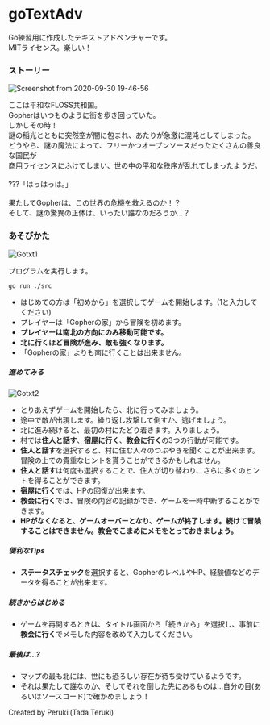 # goTextAdv

Go練習用に作成したテキストアドベンチャーです。<br>
MITライセンス。楽しい！

### ストーリー

![Screenshot from 2020-09-30 19-46-56](https://user-images.githubusercontent.com/57752033/94676084-bb098980-0355-11eb-81fc-88363f360941.png)

ここは平和なFLOSS共和国。<br>
Gopherはいつものように街を歩き回っていた。<br>
しかしその時！<br>
謎の稲光とともに突然空が闇に包まれ、あたりが急激に混沌としてしまった。<br>
どうやら、謎の魔法によって、フリーかつオープンソースだったたくさんの善良な国民が<br>
商用ライセンスにふけてしまい、世の中の平和な秩序が乱れてしまったようだ。<br>
<br>
???「はっはっは。」<br>
<br>
果たしてGopherは、この世界の危機を救えるのか！？<br>
そして、謎の驚異の正体は、いったい誰なのだろうか...？<br>



### あそびかた

![Gotxt1](https://user-images.githubusercontent.com/57752033/94675391-a11b7700-0354-11eb-8656-d2683f258750.png)

プログラムを実行します。
```
go run ./src
```

- はじめての方は「初めから」を選択してゲームを開始します。(1と入力してください)
- プレイヤーは「Gopherの家」から冒険を初めます。
- **プレイヤーは南北の方向にのみ移動可能です。**
- **北に行くほど冒険が進み、敵も強くなります。**
- 「Gopherの家」よりも南に行くことは出来ません。

##### 進めてみる

![Gotxt2](https://user-images.githubusercontent.com/57752033/94675398-a2e53a80-0354-11eb-9905-7ef080a32161.png)

- とりあえずゲームを開始したら、北に行ってみましょう。
- 途中で敵が出現します。繰り返し攻撃して倒すか、逃げましょう。
- 北に進み続けると、最初の村にたどり着きます。入りましょう。
- 村では**住人と話す**、**宿屋に行く**、**教会に行く**の3つの行動が可能です。
- **住人と話す**を選択すると、村に住む人々のつぶやきを聞くことが出来ます。冒険の上での貴重なヒントを貰うことができるかもしれません。
- **住人と話す**は何度も選択することで、住人が切り替わり、さらに多くのヒントを得ることができます。
- **宿屋に行く**では、HPの回復が出来ます。
- **教会に行く**では、冒険の内容の記録ができ、ゲームを一時中断することができます。
- **HPがなくなると、ゲームオーバーとなり、ゲームが終了します。続けて冒険することはできません。教会でこまめにメモをとっておきましょう。**

##### 便利なTips

- **ステータスチェック**を選択すると、GopherのレベルやHP、経験値などのデータを得ることが出来ます。

##### 続きからはじめる

- ゲームを再開するときは、タイトル画面から「続きから」を選択し、事前に**教会に行く**でメモした内容を改めて入力してください。

##### 最後は...?

- マップの最も北には、世にも恐ろしい存在が待ち受けているようです。
- それは果たして誰なのか、そしてそれを倒した先にあるものは...自分の目(あるいはソースコード)で確かめましょう！

Created by Perukii(Tada Teruki)
